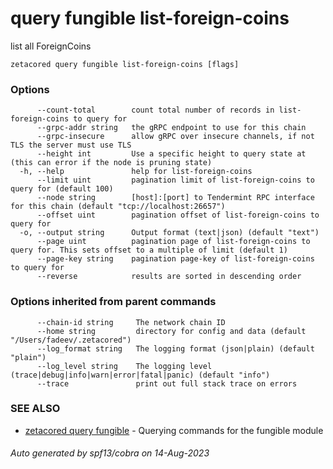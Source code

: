 # query fungible list-foreign-coins

list all ForeignCoins

```
zetacored query fungible list-foreign-coins [flags]
```

### Options

```
      --count-total        count total number of records in list-foreign-coins to query for
      --grpc-addr string   the gRPC endpoint to use for this chain
      --grpc-insecure      allow gRPC over insecure channels, if not TLS the server must use TLS
      --height int         Use a specific height to query state at (this can error if the node is pruning state)
  -h, --help               help for list-foreign-coins
      --limit uint         pagination limit of list-foreign-coins to query for (default 100)
      --node string        [host]:[port] to Tendermint RPC interface for this chain (default "tcp://localhost:26657")
      --offset uint        pagination offset of list-foreign-coins to query for
  -o, --output string      Output format (text|json) (default "text")
      --page uint          pagination page of list-foreign-coins to query for. This sets offset to a multiple of limit (default 1)
      --page-key string    pagination page-key of list-foreign-coins to query for
      --reverse            results are sorted in descending order
```

### Options inherited from parent commands

```
      --chain-id string     The network chain ID
      --home string         directory for config and data (default "/Users/fadeev/.zetacored")
      --log_format string   The logging format (json|plain) (default "plain")
      --log_level string    The logging level (trace|debug|info|warn|error|fatal|panic) (default "info")
      --trace               print out full stack trace on errors
```

### SEE ALSO

* [zetacored query fungible](zetacored_query_fungible.md)	 - Querying commands for the fungible module

###### Auto generated by spf13/cobra on 14-Aug-2023
